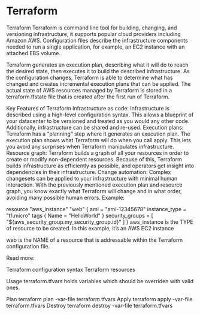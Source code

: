 # Terraform

Terraform
Terraform is command line tool for building, changing, and versioning infrastructure, it supports popular cloud providers including Amazon AWS. Configuration files describe the infrastructure components needed to run a single application, for example, an EC2 instance with an attached EBS volume.

Terraform generates an execution plan, describing what it will do to reach the desired state, then executes it to build the described infrastructure. As the configuration changes, Terraform is able to determine what has changed and creates incremental execution plans that can be applied. The actual state of AWS resources managed by Terraform is stored in a terraform.tfstate file that is created after the first run of Terraform.

Key Features of Terraform
Infrastructure as code: Infrastructure is described using a high-level configuration syntax. This allows a blueprint of your datacenter to be versioned and treated as you would any other code. Additionally, infrastructure can be shared and re-used.
Execution plans: Terraform has a “planning” step where it generates an execution plan. The execution plan shows what Terraform will do when you call apply. This lets you avoid any surprises when Terraform manipulates infrastructure.
Resource graph: Terraform builds a graph of all your resources in order to create or modify non-dependent resources. Because of this, Terraform builds infrastructure as efficiently as possible, and operators get insight into dependencies in their infrastructure.
Change automation: Complex changesets can be applied to your infrastructure with minimal human interaction. With the previously mentioned execution plan and resource graph, you know exactly what Terraform will change and in what order, avoiding many possible human errors.
Example:

resource "aws_instance" "web" {
    ami = "ami-12345678"
    instance_type = "t1.micro"
    tags {
        Name = "HelloWorld"
    }
    security_groups = [ "${aws_security_group.my_security_group.id}" ]
}
aws_instance is the TYPE of resource to be created. In this example, it’s an AWS EC2 instance

web is the NAME of a resource that is addressable within the Terraform configuration file.

Read more:

Terraform configuration syntax
Terraform resources

Usage
terraform.tfvars holds variables which should be overriden with valid ones.

Plan
terraform plan -var-file terraform.tfvars
Apply
terraform apply -var-file terraform.tfvars
Destroy
terraform destroy -var-file terraform.tfvars
